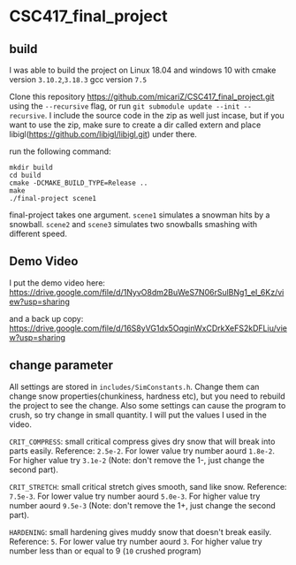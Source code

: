 # CSC417_final_project
## build
I was able to build the project on Linux 18.04 and windows 10 with cmake version `3.10.2`,`3.18.3` gcc version `7.5`

Clone this repository https://github.com/micariZ/CSC417_final_project.git using the `--recursive` flag, or run `git submodule update --init --recursive`. I include the source code in the zip as well just incase, but if you want to use the zip, make sure to create a dir called extern and place libigl(https://github.com/libigl/libigl.git) under there.

run the following command:
 
    mkdir build
    cd build
    cmake -DCMAKE_BUILD_TYPE=Release ..
    make
    ./final-project scene1

final-project takes one argument. `scene1` simulates a snowman hits by a snowball. `scene2` and `scene3` simulates two snowballs smashing with different speed.

## Demo Video
I put the demo video here:  https://drive.google.com/file/d/1NyvO8dm2BuWeS7N06rSulBNg1_eI_6Kz/view?usp=sharing

and a back up copy: https://drive.google.com/file/d/16S8yVG1dx5OqginWxCDrkXeFS2kDFLiu/view?usp=sharing

## change parameter
All settings are stored in `includes/SimConstants.h`. Change them can change snow properties(chunkiness, hardness etc), but you need to rebuild the project to see the change. Also some settings can cause the program to crush, so try change in small quantity. I will put the values I used in the video.

`CRIT_COMPRESS`:  small critical compress gives dry snow that will break into parts easily. Reference: `2.5e-2`. For lower value try number aourd `1.8e-2`. For higher value try `3.1e-2` (Note: don't remove the 1-, just change the second part).

`CRIT_STRETCH`:   small critical stretch gives smooth, sand like snow. Reference: `7.5e-3`. For lower value try number aourd `5.0e-3`. For higher value try number aourd `9.5e-3` (Note: don't remove the 1+, just change the second part).

`HARDENING`:  small hardening gives muddy snow that doesn't break easily. Reference: `5`. For lower value try number aourd `3`. For higher value try number less than or equal to 9 (`10` crushed program)
